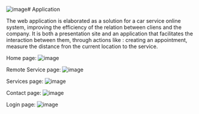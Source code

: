 ![image](https://github.com/VisanLarisa/Application/assets/82821372/6bd9c60a-342b-4815-9079-2cc2fbbebfad)# Application

The web application is elaborated as a solution for a car service online system, improving the efficiency of the relation between cliens and the company. It is both a presentation site and an application that facilitates the interaction between them, through actions like : creating an appointment, measure the distance fron the current location to the service. 

Home page:
![image](https://github.com/VisanLarisa/Application/assets/82821372/11f9d006-cdf0-4425-a169-fbf591bf0630)

Remote Service page:
![image](https://github.com/VisanLarisa/Application/assets/82821372/6fc7b529-194e-488c-b775-94c87f8638a4)

Services page:
![image](https://github.com/VisanLarisa/Application/assets/82821372/6e628991-933c-403e-8496-ae2287812d78)

Contact page:
![image](https://github.com/VisanLarisa/Application/assets/82821372/d3bf2de4-3ac4-4481-9a26-c9476fb866c0)

Login page:
![image](https://github.com/VisanLarisa/Application/assets/82821372/c7c477c1-fa34-4e5a-bfa5-8501ce2211b4)
